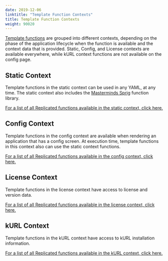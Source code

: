 ```yaml
---
date: 2019-12-06
linktitle: "Template Function Contexts"
title: Template Function Contexts
weight: 90020
---
```


[Template functions](/vendor/packaging/template-functions/) are grouped into different contexts, depending on the phase of the application lifecycle when the function is available and the context data that is provided. 
Static, Config, and License contexts are available everywhere, while kURL context functions are not available on the config page.

## Static Context
Template functions in the static context can be used in any YAML, at any time. 
The static context also includes the [Masterminds Sprig](http://masterminds.github.io/sprig/) function library.

[For a list of all Replicated functions available in the static context, click here.](/reference/template-functions/static-context)

## Config Context
Template functions in the config context are available when rendering an application that has a config screen. 
At execution time, template functions in this context also can use the static context functions.

[For a list of all Replicated functions available in the config context, click here.](/reference/template-functions/config-context)

## License Context
Template functions in the license context have access to license and version data.

[For a list of all Replicated functions available in the license context, click here.](/reference/template-functions/license-context)

## kURL Context
Template functions in the kURL context have access to kURL installation information.

[For a list of all Replicated functions available in the kURL context, click here.](/reference/template-functions/kurl-context)